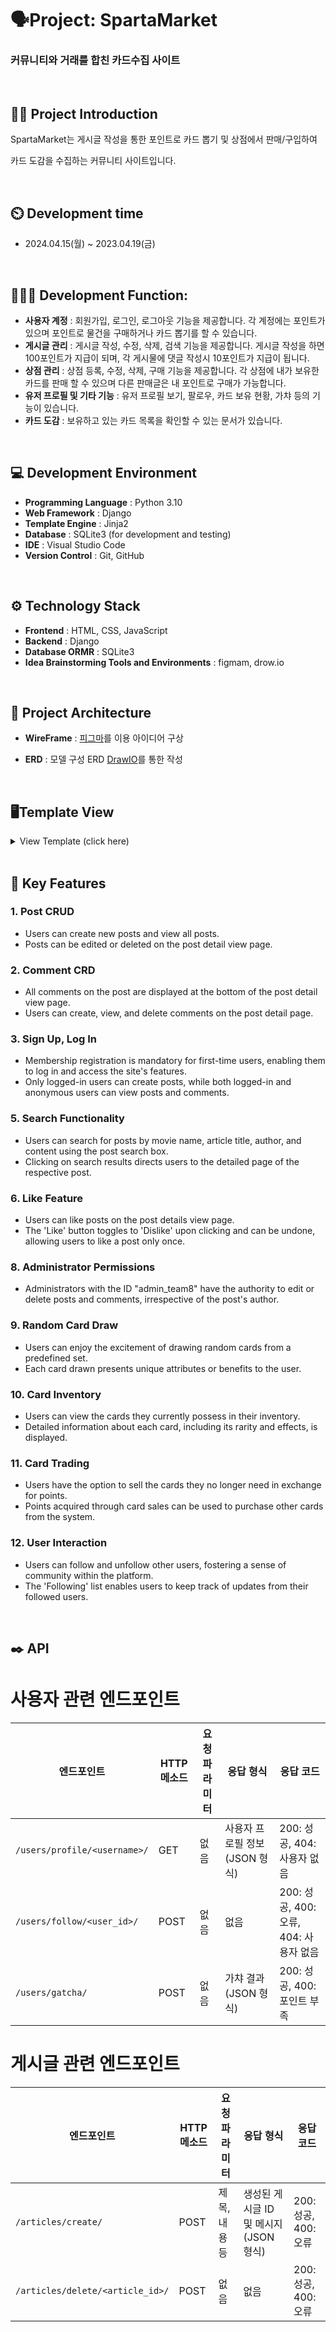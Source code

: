 # 🗣️Project: SpartaMarket
### 커뮤니티와 거래를 합친 카드수집 사이트

<br>

## 👨‍🏫 Project Introduction
SpartaMarket는 게시글 작성을 통한 포인트로 카드 뽑기 및 상점에서 판매/구입하여 

카드 도감을 수집하는 커뮤니티 사이트입니다.

<br>

## ⏲️ Development time
- 2024.04.15(월) ~ 2023.04.19(금)
<br>

## 🧑‍🤝‍🧑 Development Function: 
- **사용자 계정** : 회원가입, 로그인, 로그아웃 기능을 제공합니다. 각 계정에는 포인트가 있으며 포인트로 물건을 구매하거나 카드 뽑기를 할 수 있습니다.
- **게시글 관리** : 게시글 작성, 수정, 삭제, 검색 기능을 제공합니다. 게시글 작성을 하면 100포인트가 지급이 되며, 각 게시물에 댓글 작성시 10포인트가 지급이 됩니다.
- **상점 관리** : 상점 등록, 수정, 삭제, 구매 기능을 제공합니다. 각 상점에 내가 보유한 카드를 판매 할 수 있으며 다른 판매글은 내 포인트로 구매가 가능합니다.
- **유저 프로필 및 기타 기능** : 유저 프로필 보기, 팔로우, 카드 보유 현황, 가챠 등의 기능이 있습니다.
- **카드 도감** : 보유하고 있는 카드 목록을 확인할 수 있는 문서가 있습니다.

<br>

## 💻 Development Environment
- **Programming Language** : Python 3.10
- **Web Framework** : Django
- **Template Engine** : Jinja2
- **Database** : SQLite3 (for development and testing)
- **IDE** : Visual Studio Code
- **Version Control** : Git, GitHub
<br>

## ⚙️ Technology Stack
- **Frontend** : HTML, CSS, JavaScript
- **Backend** : Django
- **Database ORMR** : SQLite3
- **Idea Brainstorming Tools and Environments** : figmam, drow.io
<br>

## 📝 Project Architecture

- **WireFrame** : [피그마](https://www.figma.com/file/AUgJMaoptrCo32HkvGSYhS/sparta_market?type=whiteboard&node-id=0-1&t=cgiAgykbrQ58Dogk-0)를 이용 아이디어 구상

- **ERD** : 모델 구성 ERD [DrawIO](https://drive.google.com/file/d/1-t8pzZDOuCaNdM8Tw0UoU-DQHvk6gtGu/view?usp=sharing)를 통한 작성

<br>

## 🖥️Template View

<details>
<summary>View Template (click here) </summary>
<div markdown="1">       

## **index**
- 네브바에는 유저의 정보 밑 바로가기 중단에는 최근에 작성된 게시글과 판매글 하단에는 메인, 도감확인, 웹페이지 사용법이 표기

![image](https://github.com/billyhyunjun/sparta_market/assets/157565164/58633751-83ce-46f6-9091-e8161ac4d079)


## **login**
- 로그인 및 회원가입
  
![image](https://github.com/billyhyunjun/sparta_market/assets/157565164/c654bec2-1f11-4ee2-916e-b146ad67a55f)


## **signup**
  
![image](https://github.com/billyhyunjun/sparta_market/assets/157565164/7d1517f5-7446-4ea0-97a8-00bf85a1b0fe)


## **articles**
- 최신순의 게시글 표기되며 검색이 가능하며 정렬이 가능
  
![image](https://github.com/billyhyunjun/sparta_market/assets/157565164/6e6c8e1d-5f52-4c96-824b-3704c44d826b)


## **articles/create**
- 이미지 첨부 및 해시태그를 넣어서 작성이 가능. 글 작성시 100포인트 추가.
  
![image](https://github.com/billyhyunjun/sparta_market/assets/157565164/9b6dac65-794e-4c71-85d1-c8775414e1aa)


## **article/view**
- 게시글의 좋아요 및 작성자의 프로필 확인이 가능하고 댓글 작성 시 10포인트를 받습니다.
  
![image](https://github.com/billyhyunjun/sparta_market/assets/157565164/74c31c21-d1f1-4759-95b9-6906c3322f57)


## **article/update**
- 작성자의 아이디 또는 관리자 아이디로 접속시 삭제 또는 수정 가능.
  
![image](https://github.com/billyhyunjun/sparta_market/assets/157565164/acdf22a4-2609-4152-a4e8-ace3a36d88b5)


## **hashtag**
- 해시태그를 눌러 해당 해시태그와 관련된 글을 확인 할 수 있습니다.
  
![image](https://github.com/billyhyunjun/sparta_market/assets/157565164/8fb60b49-0c8f-422a-8c4c-f9dc36fc523b)


## **gatcha**
-  1회당 100포인트를 사용하여 50가지의 카드중에 랜덤 흭득.
  
![image](https://github.com/billyhyunjun/sparta_market/assets/157565164/25717d3e-2c55-4fef-a680-193fedb27ac6)

![image](https://github.com/billyhyunjun/sparta_market/assets/157565164/72504d46-39b5-413b-8c46-dfffd049c81f)


## **my_card**
- 현재 보유한 총 카드 수 및 도감 완성 목록을 확인 가능.
  
![image](https://github.com/billyhyunjun/sparta_market/assets/157565164/dbf5bf2c-5914-471b-8f9f-6a620cdccd76)


## **stores**
- 카드를 판매 하는 페이지, 보유 포인트로 구매 가능.
  
![image](https://github.com/billyhyunjun/sparta_market/assets/157565164/516f972b-4afa-478f-813c-63d5a11098b7)


## **store/create**
- 보유한 카드중 선택하여 판매.
  
![image](https://github.com/billyhyunjun/sparta_market/assets/157565164/50c72736-12c8-4ca8-ba89-ae9f55cffe51)


## **my_sell_card**
- 보유한 모든 카드를 볼 수 있으며, 중복된 카드를 선택하여 상점 판매.
  
![image](https://github.com/billyhyunjun/sparta_market/assets/157565164/89b27c66-4ab6-443b-b518-6f4081d1cbdd)


## **store/view**
- 작성된 게시글을 확인, 포인트로 구매 가능.
  
![image](https://github.com/billyhyunjun/sparta_market/assets/157565164/3f9c3b8f-80d7-4e21-93aa-51b9ddbe5919)


## **store/update**
- 수정 시 카드변경은 불가능, 가격 또는 내용 변경 가능.

![image](https://github.com/billyhyunjun/sparta_market/assets/157565164/0a68725f-2d10-41ab-a817-ea8e1a1144bf)


## **card_document**
- 카드 도감 확인.
  
![image](https://github.com/billyhyunjun/sparta_market/assets/157565164/dfcbfda4-f0a7-4a5e-83d5-e6d6c73dc368)


## **adout**
- 웹페이지 설명.
  
![image](https://github.com/billyhyunjun/sparta_market/assets/157565164/a8e43458-d9c5-4a5d-ae1a-e35443c573c5)


## **profile**
- 팔로우 기능 및 프로필 수정 삭제.
  
![image](https://github.com/billyhyunjun/sparta_market/assets/157565164/8261b827-0d3d-4902-97d0-0021209405fc)


## **profile, update**
- 프로필의 사진과 이름 비밀번호가 수정이 가능하나 아이디를 변경할 수는 없습니다.
  
![image](https://github.com/billyhyunjun/sparta_market/assets/157565164/0014ddba-02d5-4d83-8ea4-ad340b310785)


## **like_view**
- 해당 프로필 유저가 좋아요를 누른 게시물을 확인 가능.
  
![image](https://github.com/billyhyunjun/sparta_market/assets/157565164/40c348d7-40a2-46b5-bd77-69136d709161)


</div>
</details>
<br>

## 📌 Key Features

### 1. Post CRUD
   - Users can create new posts and view all posts.
   - Posts can be edited or deleted on the post detail view page.

### 2. Comment CRD
   - All comments on the post are displayed at the bottom of the post detail view page.
   - Users can create, view, and delete comments on the post detail page.

### 3. Sign Up, Log In
   - Membership registration is mandatory for first-time users, enabling them to log in and access the site's features.
   - Only logged-in users can create posts, while both logged-in and anonymous users can view posts and comments.
     
### 5.  Search Functionality
   - Users can search for posts by movie name, article title, author, and content using the post search box.
   - Clicking on search results directs users to the detailed page of the respective post.

### 6. Like Feature
   - Users can like posts on the post details view page.
   - The 'Like' button toggles to 'Dislike' upon clicking and can be undone, allowing users to like a post only once.
     
### 8. Administrator Permissions
   - Administrators with the ID "admin_team8" have the authority to edit or delete posts and comments, irrespective of the post's author.

### 9. Random Card Draw
   - Users can enjoy the excitement of drawing random cards from a predefined set.
   - Each card drawn presents unique attributes or benefits to the user.

### 10. Card Inventory
   - Users can view the cards they currently possess in their inventory.
   - Detailed information about each card, including its rarity and effects, is displayed.
   
### 11. Card Trading
   - Users have the option to sell the cards they no longer need in exchange for points.
   - Points acquired through card sales can be used to purchase other cards from the system.
   
### 12. User Interaction
   - Users can follow and unfollow other users, fostering a sense of community within the platform.
   - The 'Following' list enables users to keep track of updates from their followed users.

<br> 

## ✒️ API

# 사용자 관련 엔드포인트

| 엔드포인트                      | HTTP 메소드 | 요청 파라미터               | 응답 형식                           | 응답 코드                 |
|--------------------------------|-------------|-----------------------------|-------------------------------------|---------------------------|
| `/users/profile/<username>/`   | GET         | 없음                        | 사용자 프로필 정보(JSON 형식)      | 200: 성공, 404: 사용자 없음 |
| `/users/follow/<user_id>/`     | POST        | 없음                        | 없음                                | 200: 성공, 400: 오류, 404: 사용자 없음 |
| `/users/gatcha/`               | POST        | 없음                        | 가챠 결과(JSON 형식)               | 200: 성공, 400: 포인트 부족 |

# 게시글 관련 엔드포인트

| 엔드포인트                      | HTTP 메소드 | 요청 파라미터               | 응답 형식                           | 응답 코드                 |
|--------------------------------|-------------|-----------------------------|-------------------------------------|---------------------------|
| `/articles/create/`            | POST        | 제목, 내용 등               | 생성된 게시글 ID 및 메시지(JSON 형식) | 200: 성공, 400: 오류     |
| `/articles/delete/<article_id>/`| POST       | 없음                        | 없음                                | 200: 성공, 400: 오류     |



